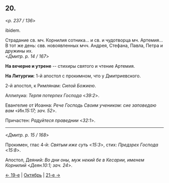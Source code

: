 
## 20.

<*p. 237 / 136*>

ibidem. 

Страдание св. мч. Корнилия сотника... и св. и чудотворца мч. Артемия... 
В тот же день: свв. новоявленных мчч. Андрея, Стефана, Павла, Петра и дружины их.   
<*Дмитр. p. 14 / 167*>

**На вечерне и утрене** -- стихиры святого и чтение Артемия. 

**На Литургии**: 1-й апостол с прокимном, что у Дмитриевского. 

2-й апостол, к Римлянам: *Силой Божиею*. 

Аллилуиа: *Терпя потерпех Господа* <*39:2*>.  

Евангелие от Иоанна: *Рече Господь Своим учеником: сие заповедаю вам* <*Ин.15:17; зач. 52*>. 

Причастен: *Радуйтеся праведнии* <*32:1*>. 

--- 

<*Дмитр. p. 15 / 168*>

Прокимен, глас 4-й: *Святым иже суть* <*15:3*>, стих: *Предзрех Господа* <*15:8*>. 

Апостол, Деяний: *Во дни оны, муж некий бе в Кесарии, именем Корнилий* <*Деян.10:1; зач. 24*>.

[← 19-е](10_19_GMT.ru.md) | [Октябрь](README.md#20-й) | [21-е →](10_21_GMT.ru.md)
